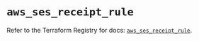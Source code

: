 # `aws_ses_receipt_rule`

Refer to the Terraform Registry for docs: [`aws_ses_receipt_rule`](https://registry.terraform.io/providers/hashicorp/aws/4.54.0/docs/resources/ses_receipt_rule).
